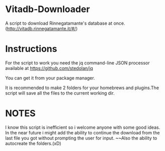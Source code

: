 # Vitadb-Downloader
A script to download Rinnegatamante's database at once.(http://vitadb.rinnegatamante.it/#/)

# Instructions
For the script to work you need the jq command-line JSON processor available at https://github.com/stedolan/jq

You can get it from your package manager.

It is recommended to make 2 folders for your homebrews and plugins.The script will save all the files to the current working dir.

# NOTES
I know this script is inefficient so i welcome anyone with some good ideas.
In the near future i might add the ability to continue the download from the last file you got without prompting the user for input.
~~Also the ability to autocreate the folders.(xD)
